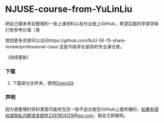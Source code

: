 # NJUSE-course-from-YuLinLiu
把自己期末考前整理的一些上课资料以及作业放上GitHub，希望后面的学弟学妹们有参考价值（笑

想找更多资源可以访问https://github.com/NJU-SE-15-share-review/professional-class
这是15级学长留存的专业课仓库。

（持续更新）

### 下载

1. 下载部分文件夹，使用[DownGit](http://tool.mkblog.cn/downgit/#/home)

### 声明
因为我整理的资料里面可能有包含一些不适合放在GitHub上面传播的，如果有侵权或隐私问题请发邮件2281854129@qq.com，我会立即删除。

